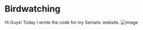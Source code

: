# Birdwatching
Hi Guys! Today I wrote the code for my Sematic website.
![image](https://user-images.githubusercontent.com/86709653/168647560-c4f4676d-9d6e-4237-9acf-44b1e9c6745b.png)

